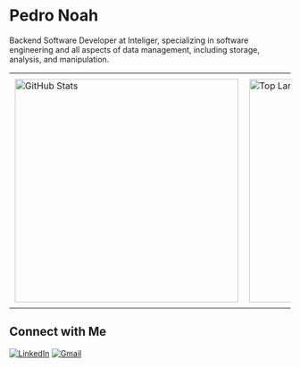 # Pedro Noah

Backend Software Developer at Inteliger, specializing in software engineering and all aspects of data management, including storage, analysis, and manipulation.

<div align="center">
  <table style="border-collapse: collapse; width: 100%;">
    <tr>
      <td style="border: none; padding: 10px;">
        <img src="https://github-readme-stats.vercel.app/api?username=noah-milarski&show_icons=true&locale=en&theme=dark" alt="GitHub Stats" width="400" />
      </td>
      <td style="border: none; padding: 10px;">
        <img src="https://github-readme-stats.vercel.app/api/top-langs/?username=noah-milarski&layout=compact&theme=dark" alt="Top Languages" width="400" />
      </td>
    </tr>
  </table>
</div>

## Connect with Me

[![LinkedIn](https://img.shields.io/badge/LinkedIn-Connect-blue?style=flat&logo=linkedin&logoColor=white)](https://www.linkedin.com/in/pedro-milarski-9485572a5/)
[![Gmail](https://img.shields.io/badge/Gmail-Email-red?style=flat&logo=gmail&logoColor=white)](mailto:pedromilarski11@gmail.com)

